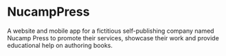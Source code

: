 # NucampPress
A website and mobile app for a fictitious self-publishing company named Nucamp Press to promote their services, showcase their work and provide educational help on authoring books.
